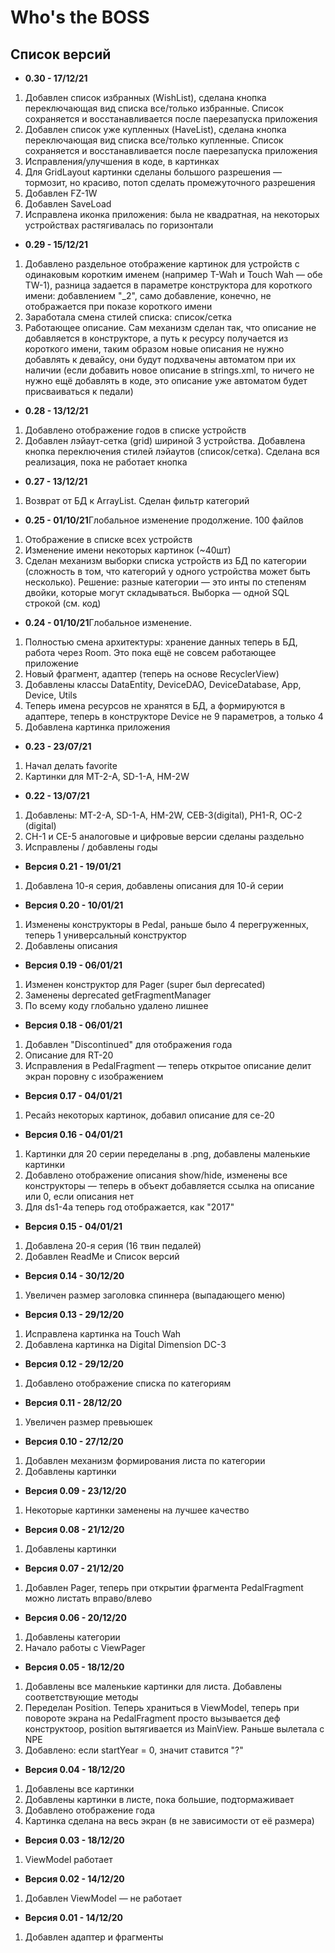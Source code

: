 # Who's the BOSS      
## Список версий

* <b>0.30 - 17/12/21</b>
1. Добавлен список избранных (WishList), сделана кнопка переключающая вид списка все/только избранные. Список сохраняется и восстанавливается после паерезапуска приложения
2. Добавлен список уже купленных (HaveList), сделана кнопка переключающая вид списка все/только купленные. Список сохраняется и восстанавливается после паерезапуска приложения
3. Исправления/улучшения в коде, в картинках
4. Для GridLayout картинки сделаны большого разрешения — тормозит, но красиво, потоп сделать промежуточного разрешения
5. Добавлен FZ-1W
6. Добавлен SaveLoad
7. Исправлена иконка приложения: была не квадратная, на некоторых устройствах растягивалась по горизонтали
* <b>0.29 - 15/12/21</b>
1. Добавлено раздельное отображение картинок для устройств с одинаковым коротким именем (например T-Wah и Touch Wah — обе TW-1), разница задается в параметре конструктора для короткого имени: добавлением "_2", само добавление, конечно, не отображается при показе короткого имени
2. Заработала смена стилей списка: список/сетка
3. Работающее описание. Сам механизм сделан так, что описание не добавляется в конструкторе, а путь к ресурсу получается из короткого имени, таким образом новые описания не нужно добавлять к девайсу, они будут подхвачены автоматом при их наличии (если добавить новое описание в strings.xml, то ничего не нужно ещё добавлять в коде, это описание уже автоматом будет присваиваться к педали)
* <b>0.28 - 13/12/21</b>
1. Добавлено отображение годов в списке устройств
2. Добавлен лэйаут-сетка (grid) шириной 3 устройства. Добавлена кнопка переключения стилей лэйаутов (список/сетка). Сделана вся реализация, пока не работает кнопка
* <b>0.27 - 13/12/21</b>
1. Возврат от БД к ArrayList. Сделан фильтр категорий
* <b>0.25 - 01/10/21</b>Глобальное изменение продолжение. 100 файлов
1. Отображение в списке всех устройств
2. Изменение имени некоторых картинок (~40шт)
3. Сделан механизм выборки списка устройств из БД по категории (сложность в том, что категорий у одного устройства может быть несколько). Решение: разные категории — это инты по степеням двойки, которые могут складываться. Выборка — одной SQL строкой (см. код)
* <b>0.24 - 01/10/21</b>Глобальное изменение.
1. Полностью смена архитектуры: хранение данных теперь в БД, работа через Room. Это пока ещё не совсем работающее приложение
2. Новый фрагмент, адаптер (теперь на основе RecyclerView)
3. Добавлены классы DataEntity, DeviceDAO, DeviceDatabase, App, Device, Utils
4. Теперь имена ресурсов не хранятся в БД, а формируются в адаптере, теперь в конструкторе Device не 9 параметров, а только 4
5. Добавлена картинка приложения
* <b>0.23 - 23/07/21</b>
1. Начал делать  favorite
2. Картинки для MT-2-A, SD-1-A, HM-2W
* <b>0.22 - 13/07/21</b>
1. Добавлены: MT-2-A, SD-1-A, HM-2W, CEB-3(digital), PH1-R, OC-2 (digital)
2. CH-1 и CE-5 аналоговые и цифровые версии сделаны раздельно
3. Исправлены / добавлены годы
* <b>Версия 0.21 - 19/01/21</b>
1. Добавлена 10-я серия, добавлены описания для 10-й серии
* <b>Версия 0.20 - 10/01/21</b>
1. Изменены конструкторы в Pedal, раньше было 4 перегруженных, теперь 1 универсальный конструктор
2. Добавлены описания
* <b>Версия 0.19 - 06/01/21</b>
1. Изменен конструктор для Pager (super был deprecated)
2. Заменены deprecated getFragmentManager
3. По всему коду глобально удалено лишнее 
* <b>Версия 0.18 - 06/01/21</b>
1. Добавлен "Discontinued" для отображения года
2. Описание для RT-20
3. Исправления в PedalFragment — теперь открытое описание делит экран поровну с изображением
* <b>Версия 0.17 - 04/01/21</b>
1. Ресайз некоторых картинок, добавил описание для ce-20
* <b>Версия 0.16 - 04/01/21</b>
1. Картинки для 20 серии переделаны в .png, добавлены маленькие картинки
2. Добавлено отображение описания show/hide, изменены все конструкторы — теперь в объект добавляется ссылка на описание или 0, если описания нет
3. Для ds1-4a теперь год отображается, как "2017"
* <b>Версия 0.15 - 04/01/21</b>
1. Добавлена 20-я серия (16 твин педалей)
2. Добавлен ReadMe и Список версий
* <b>Версия 0.14 - 30/12/20</b>
1. Увеличен размер заголовка спиннера (выпадающего меню)
* <b>Версия 0.13 - 29/12/20</b>
1. Исправлена картинка на Touch Wah
2. Добавлена картинка на Digital Dimension DC-3
* <b>Версия 0.12 - 29/12/20</b>
1. Добавлено отображение списка по категориям
* <b>Версия 0.11 - 28/12/20</b>
1. Увеличен размер превьюшек
* <b>Версия 0.10 - 27/12/20</b>
1. Добавлен механизм формирования листа по категории
2. Добавлены картинки
* <b>Версия 0.09 - 23/12/20</b>
1. Некоторые картинки заменены на лучшее качество
* <b>Версия 0.08 - 21/12/20</b>
1. Добавлены картинки
* <b>Версия 0.07 - 21/12/20</b>
1. Добавлен Pager, теперь при открытии фрагмента PedalFragment можно листать вправо/влево
* <b>Версия 0.06 - 20/12/20</b>
1. Добавлены категории
2. Начало работы с ViewPager
* <b>Версия 0.05 - 18/12/20</b>
1. Добавлены все маленькие картинки для листа. Добавлены соответствующие методы
2. Переделан Position. Теперь храниться в ViewModel, теперь при повороте экрана на PedalFragment просто вызывается деф конструктоор, position вытягивается из MainView. Раньше вылетала с NPE
3. Добавлено: если startYear = 0, значит ставится "?"
* <b>Версия 0.04 - 18/12/20</b>
1. Добавлены все картинки
2. Добавлены картинки в листе, пока большие, подтормаживает
3. Добавлено отображение года
4. Картинка сделана на весь экран (в не зависимости от её размера)
* <b>Версия 0.03 - 18/12/20</b>
1. ViewModel работает
* <b>Версия 0.02 - 14/12/20</b>
1. Добавлен ViewModel — не работает
* <b>Версия 0.01 - 14/12/20</b>
1. Добавлен адаптер и фрагменты
